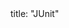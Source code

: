 <frontmatter>
title: "JUnit"
</frontmatter>

<include src="container-inPage-asFlat.md" boilerplate />